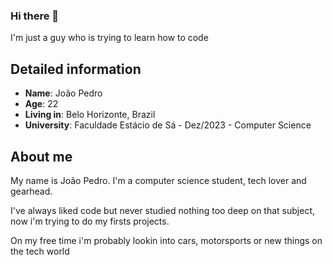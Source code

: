 ### Hi there 👋

I'm just a guy who is trying to learn how to code


## Detailed information

* **Name**: João Pedro
* **Age**: 22
* **Living in**: Belo Horizonte, Brazil
* **University**: Faculdade Estácio de Sá - Dez/2023 - Computer Science


## About me

My name is João Pedro. I'm a computer science student, tech lover and gearhead.

I've always liked code but never studied nothing too deep on that subject, now i'm trying to do my firsts projects.

On my free time i'm probably lookin into cars, motorsports or new things on the tech world